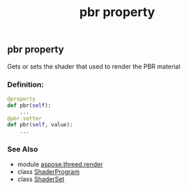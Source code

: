 ﻿---
title: pbr property
second_title: Aspose.3D for Python via .NET API References
description: 
type: docs
weight: 50
url: /python-net/aspose.threed.render/shaderset/pbr/
is_root: false
---

## pbr property


Gets or sets the shader that used to render the PBR material
### Definition:
```python
@property
def pbr(self):
    ...
@pbr.setter
def pbr(self, value):
    ...
```

### See Also
* module [aspose.threed.render](../../)
* class [ShaderProgram](/3d/python-net/aspose.threed.render/shaderprogram)
* class [ShaderSet](/3d/python-net/aspose.threed.render/shaderset)
